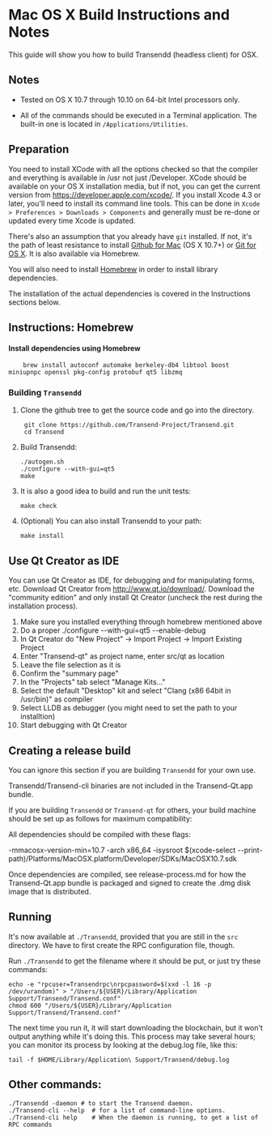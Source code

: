 Mac OS X Build Instructions and Notes
====================================
This guide will show you how to build Transendd (headless client) for OSX.

Notes
-----

* Tested on OS X 10.7 through 10.10 on 64-bit Intel processors only.

* All of the commands should be executed in a Terminal application. The
built-in one is located in `/Applications/Utilities`.

Preparation
-----------

You need to install XCode with all the options checked so that the compiler
and everything is available in /usr not just /Developer. XCode should be
available on your OS X installation media, but if not, you can get the
current version from https://developer.apple.com/xcode/. If you install
Xcode 4.3 or later, you'll need to install its command line tools. This can
be done in `Xcode > Preferences > Downloads > Components` and generally must
be re-done or updated every time Xcode is updated.

There's also an assumption that you already have `git` installed. If
not, it's the path of least resistance to install [Github for Mac](https://mac.github.com/)
(OS X 10.7+) or
[Git for OS X](https://code.google.com/p/git-osx-installer/). It is also
available via Homebrew.

You will also need to install [Homebrew](http://brew.sh) in order to install library
dependencies.

The installation of the actual dependencies is covered in the Instructions
sections below.

Instructions: Homebrew
----------------------

#### Install dependencies using Homebrew

        brew install autoconf automake berkeley-db4 libtool boost miniupnpc openssl pkg-config protobuf qt5 libzmq

### Building `Transendd`

1. Clone the github tree to get the source code and go into the directory.

        git clone https://github.com/Transend-Project/Transend.git
        cd Transend

2.  Build Transendd:

        ./autogen.sh
        ./configure --with-gui=qt5
        make

3.  It is also a good idea to build and run the unit tests:

        make check

4.  (Optional) You can also install Transendd to your path:

        make install

Use Qt Creator as IDE
------------------------
You can use Qt Creator as IDE, for debugging and for manipulating forms, etc.
Download Qt Creator from http://www.qt.io/download/. Download the "community edition" and only install Qt Creator (uncheck the rest during the installation process).

1. Make sure you installed everything through homebrew mentioned above
2. Do a proper ./configure --with-gui=qt5 --enable-debug
3. In Qt Creator do "New Project" -> Import Project -> Import Existing Project
4. Enter "Transend-qt" as project name, enter src/qt as location
5. Leave the file selection as it is
6. Confirm the "summary page"
7. In the "Projects" tab select "Manage Kits..."
8. Select the default "Desktop" kit and select "Clang (x86 64bit in /usr/bin)" as compiler
9. Select LLDB as debugger (you might need to set the path to your installtion)
10. Start debugging with Qt Creator

Creating a release build
------------------------
You can ignore this section if you are building `Transendd` for your own use.

Transendd/Transend-cli binaries are not included in the Transend-Qt.app bundle.

If you are building `Transendd` or `Transend-qt` for others, your build machine should be set up
as follows for maximum compatibility:

All dependencies should be compiled with these flags:

 -mmacosx-version-min=10.7
 -arch x86_64
 -isysroot $(xcode-select --print-path)/Platforms/MacOSX.platform/Developer/SDKs/MacOSX10.7.sdk

Once dependencies are compiled, see release-process.md for how the Transend-Qt.app
bundle is packaged and signed to create the .dmg disk image that is distributed.

Running
-------

It's now available at `./Transendd`, provided that you are still in the `src`
directory. We have to first create the RPC configuration file, though.

Run `./Transendd` to get the filename where it should be put, or just try these
commands:

    echo -e "rpcuser=Transendrpc\nrpcpassword=$(xxd -l 16 -p /dev/urandom)" > "/Users/${USER}/Library/Application Support/Transend/Transend.conf"
    chmod 600 "/Users/${USER}/Library/Application Support/Transend/Transend.conf"

The next time you run it, it will start downloading the blockchain, but it won't
output anything while it's doing this. This process may take several hours;
you can monitor its process by looking at the debug.log file, like this:

    tail -f $HOME/Library/Application\ Support/Transend/debug.log

Other commands:
-------

    ./Transendd -daemon # to start the Transend daemon.
    ./Transend-cli --help  # for a list of command-line options.
    ./Transend-cli help    # When the daemon is running, to get a list of RPC commands
